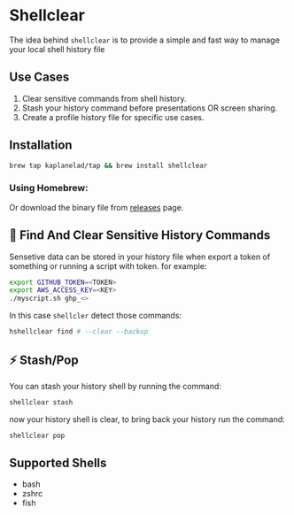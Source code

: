 # Shellclear
The idea behind `shellclear` is to provide a simple and fast way to manage your local shell history file
## Use Cases
1. Clear sensitive commands from shell history.
2. Stash your history command before presentations OR screen sharing.
3. Create a profile history file for specific use cases.


## Installation
```bash
brew tap kaplanelad/tap && brew install shellclear
```
### Using Homebrew:

Or download the binary file from [releases](https://github.com/rusty-ferris-club/shellclear/releases) page.


## :eyes: Find And Clear Sensitive History Commands
Sensetive data can be stored in your history file when export a token of something or running a script with token. for example:
```sh
export GITHUB_TOKEN=<TOKEN>
export AWS_ACCESS_KEY=<KEY>
./myscript.sh ghp_<>
```

In this case `shellcler` detect those commands:
```sh
hshellclear find # --clear --backup
```


## :zap: Stash/Pop 
You can stash your history shell by running the command:
```sh
shellclear stash
```
now your history shell is clear, to bring back your history run the command:
```sh
shellclear pop
```

## Supported Shells
- bash
- zshrc
- fish
